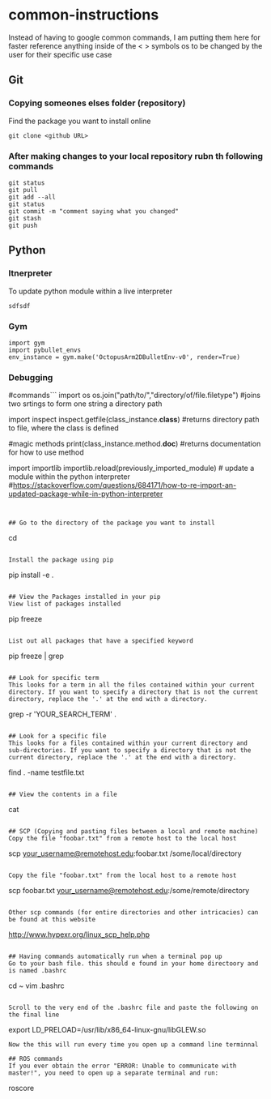 # common-instructions
Instead of having to google common commands, I am putting them here for faster reference anything inside of the < > symbols os to be changed by the user for their specific use case

## Git
### Copying someones elses folder (repository)
Find the package you want to install online

```
git clone <github URL>
```

### After making changes to your local repository rubn th following commands
```
git status
git pull
git add --all 
git status
git commit -m "comment saying what you changed"
git stash
git push
```

## Python
### Itnerpreter
To update python module within a live interpreter
```
sdfsdf
```

### Gym
```
import gym
import pybullet_envs
env_instance = gym.make('OctopusArm2DBulletEnv-v0', render=True)

```

### Debugging
#commands```
import os 
os.join("path/to/","directory/of/file.filetype") #joins two srtings to form one string a directory path

import inspect 
inspect.getfile(class_instance.__class__) #returns directory path to file, where the class is defined

#magic methods
print(class_instance.method.__doc__) #returns documentation for how to use method

import importlib
importlib.reload(previously_imported_module) # update a module within the python interpreter #https://stackoverflow.com/questions/684171/how-to-re-import-an-updated-package-while-in-python-interpreter

```


## Go to the directory of the package you want to install
```
cd <folder of packages you just downloaded with git>
```

Install the package using pip
```
pip install -e .
```

## View the Packages installed in your pip
View list of packages installed
```
pip freeze
```

List out all packages that have a specified keyword
```
pip freeze | grep <keyword>
```

## Look for specific term
This looks for a term in all the files contained within your current directory. If you want to specify a directory that is not the current directory, replace the '.' at the end with a directory.
```
grep -r 'YOUR_SEARCH_TERM' .
```

## Look for a specific file
This looks for a files contained within your current directory and sub-directories. If you want to specify a directory that is not the current directory, replace the '.' at the end with a directory.
```
find . -name testfile.txt
```

## View the contents in a file 
```
cat <filename>
```

## SCP (Copying and pasting files between a local and remote machine)
Copy the file "foobar.txt" from a remote host to the local host
```
scp your_username@remotehost.edu:foobar.txt /some/local/directory
```

Copy the file "foobar.txt" from the local host to a remote host
```
scp foobar.txt your_username@remotehost.edu:/some/remote/directory
```

Other scp commands (for entire directories and other intricacies) can be found at this website
```
http://www.hypexr.org/linux_scp_help.php
```

## Having commands automatically run when a terminal pop up
Go to your bash file. this should e found in your home directoory and is named .bashrc
```
cd ~
vim .bashrc
```

Scroll to the very end of the .bashrc file and paste the following on the final line
```
export LD_PRELOAD=/usr/lib/x86_64-linux-gnu/libGLEW.so
```
Now the this will run every time you open up a command line terminnal

## ROS commands
If you ever obtain the error "ERROR: Unable to communicate with master!", you need to open up a separate terminal and run:
```
roscore
```

